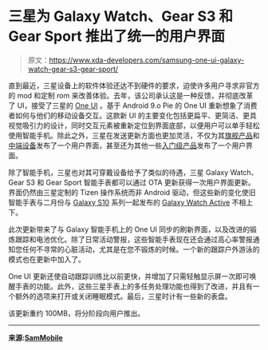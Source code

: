 # 三星为 Galaxy Watch、Gear S3 和 Gear Sport 推出了统一的用户界面

> 原文：<https://www.xda-developers.com/samsung-one-ui-galaxy-watch-gear-s3-gear-sport/>

直到最近，三星设备上的软件体验还达不到硬件的要求，迫使许多用户寻求非官方的 mod 和定制 rom 来改善体验。去年，该公司承认这是一种反馈，并彻底改革了 UI，接受了三星的 [One UI](https://www.xda-developers.com/samsung-one-ui-review-android-pie-galaxy-s9-galaxy-note-9/) 。基于 Android 9.o Pie 的 One UI 重新想象了消费者如何与他们的移动设备交互。这款新 UI 的主要变化包括更扁平、更简洁、更具视觉吸引力的设计，同时交互元素被重新定位到界面底部，以便用户可以单手轻松使用智能手机。除此之外，三星在发送更新方面也更加灵活，不仅为其[旗舰产品](https://www.xda-developers.com/t-mobile-samsung-galaxy-note-9-one-ui-android-pie/)和[中端设备](https://www.xda-developers.com/samsung-galaxy-a6-one-ui-android-pie-update/)发布了一个用户界面，甚至还为其他一些[入门级产品](https://www.xda-developers.com/samsung-galaxy-j8-android-pie-one-ui/)发布了一个用户界面。

除了智能手机，三星也对其可穿戴设备给予了类似的待遇，三星 Galaxy Watch、Gear S3 和 Gear Sport 智能手表都可以通过 OTA 更新获得一次用户界面更新。界面仍然由三星定制的 Tizen 操作系统而非 Android 驱动，但这些新的变化使旧智能手表与二月份与 [Galaxy S10](https://www.xda-developers.com/samsung-galaxy-s10-s10-and-s10e-launch-with-the-snapdragon-855-ultrasonic-in-display-fingerprint-scanners-reverse-wireless-charging-and-a-whole-lot-more/) 系列一起发布的 [Galaxy Watch Active](https://www.xda-developers.com/samsung-galaxy-watch-active-galaxy-buds-galaxy-fit-official/) 不相上下。

此次更新带来了与 Galaxy 智能手机上的 One UI 同步的刷新界面，以及改进的锻炼跟踪和电池优化。除了日常活动警报，这些智能手表现在还会通过高心率警报通知您任何不寻常的心脏活动，尤其是在您不锻炼的时候。一个新的跟踪户外游泳的模式也在更新中加入了。

One UI 更新还使自动跟踪训练比以前更快，并增加了只需轻触显示屏一次即可唤醒手表的功能。此外，这些三星手表上的多任务处理功能也得到了改进，并且有一个额外的选项来打开或关闭睡眠模式。最后，三星时计有一些新的表盘。

该更新重约 100MB，将分阶段向用户推出。

* * *

**来源:[SamMobile](https://www.sammobile.com/2019/05/20/one-ui-update-for-galaxy-watch-gear-s3-gear-sport/)**